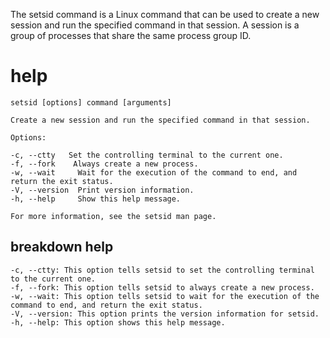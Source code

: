 The setsid command is a Linux command that can be used to create a new session and run the specified command in that session. A session is a group of processes that share the same process group ID.

# help 

```
setsid [options] command [arguments]

Create a new session and run the specified command in that session.

Options:

-c, --ctty   Set the controlling terminal to the current one.
-f, --fork    Always create a new process.
-w, --wait     Wait for the execution of the command to end, and return the exit status.
-V, --version  Print version information.
-h, --help     Show this help message.

For more information, see the setsid man page.

```

## breakdown help

```
-c, --ctty: This option tells setsid to set the controlling terminal to the current one.
-f, --fork: This option tells setsid to always create a new process.
-w, --wait: This option tells setsid to wait for the execution of the command to end, and return the exit status.
-V, --version: This option prints the version information for setsid.
-h, --help: This option shows this help message.
```
